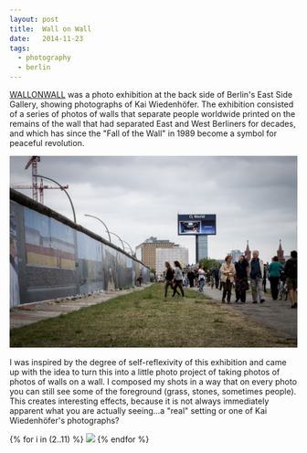 ```yaml
---
layout: post
title:  Wall on Wall
date:   2014-11-23
tags:
  - photography
  - berlin
---
```


[WALLONWALL](http://www.wallonwall.org/) was a photo exhibition at the back side of Berlin's East Side Gallery, showing photographs of Kai Wiedenhöfer. The exhibition consisted of a series of photos of walls that separate people worldwide printed on the remains of the wall that had separated East and West Berliners for decades, and which has since the "Fall of the Wall" in 1989 become a symbol for peaceful revolution.

<img src="/img/wallonwall/1.jpg" />

I was inspired by the degree of self-reflexivity of this exhibition and came up with the idea to turn this into a little photo project of taking photos of photos of walls on a wall. I composed my shots in a way that on every photo you can still see some of the foreground (grass, stones, sometimes people). This creates interesting effects, because it is not always immediately apparent what you are actually seeing...a "real" setting or one of Kai Wiedenhöfer's photographs?

{% for i in (2..11) %}
  <img src="/img/wallonwall/{{ i }}.jpg" />
{% endfor %}